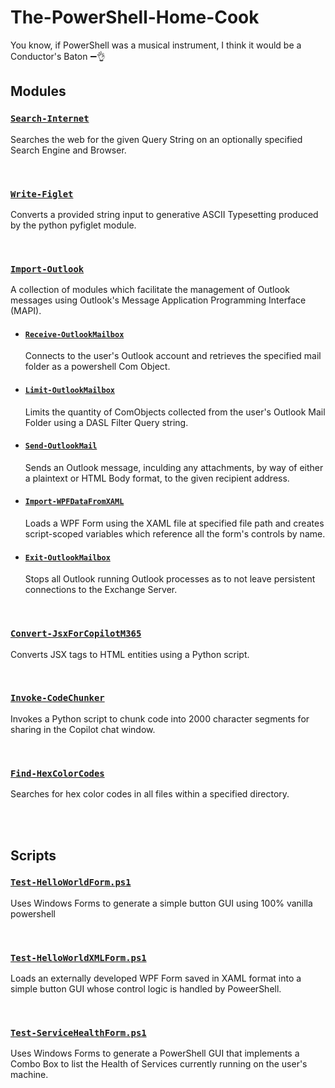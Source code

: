 # The-PowerShell-Home-Cook
You know, if PowerShell was a musical instrument, I think it would be a Conductor's Baton  :heavy_minus_sign::ok_hand:

## Modules
### [`Search-Internet`](./Modules/Search-Internet/Search-Internet.psm1)
Searches the web for the given Query String on an optionally specified Search Engine and Browser.   
   
<br>   
   
### [`Write-Figlet`](./Modules/Write-Figlet/Write-Figlet.psm1)
Converts a provided string input to generative ASCII Typesetting produced by the python pyfiglet module.
   
<br>   
   
### [`Import-Outlook`](./Modules/Import-Outlook/Import-Outlook.psm1)
A collection of modules which facilitate the management of Outlook messages using Outlook's  Message Application Programming Interface (MAPI).
   
- #### [`Receive-OutlookMailbox`](./Modules/Import-Outlook/Import-Outlook.psm1)
    Connects to the user's Outlook account and retrieves the specified mail folder as a powershell Com Object.   

- #### [`Limit-OutlookMailbox`](./Modules/Import-Outlook/Import-Outlook.psm1)
    Limits the quantity of ComObjects collected from the user's Outlook Mail Folder using a DASL Filter Query string.   
 
- #### [`Send-OutlookMail`](./Modules/Import-Outlook/Import-Outlook.psm1)
    Sends an Outlook message, inculding any attachments, by way of either a plaintext or HTML Body format, to the given recipient address.

- #### [`Import-WPFDataFromXAML`](./Modules/Import-Outlook/Import-Outlook.psm1)
    Loads a WPF Form using the XAML file at specified file path and creates script-scoped variables which reference all the form's controls by name. 

- #### [`Exit-OutlookMailbox`](./Modules/Import-Outlook/Import-Outlook.psm1)
    Stops all Outlook running Outlook processes as to not leave persistent connections to the Exchange Server.
   
<br>   
   
### [`Convert-JsxForCopilotM365`](./Modules/Convert-JsxForCopilotM365/Convert-JsxForCopilotM365.psm1)
Converts JSX tags to HTML entities using a Python script.

<br>
   
### [`Invoke-CodeChunker`](./Modules/Invoke-CodeChunker/Invoke-CodeChunker.psm1)
Invokes a Python script to chunk code into 2000 character segments for sharing in the Copilot chat window.

<br>
   
### [`Find-HexColorCodes`](./Modules/Find-HexColorCodes/Find-HexColorCodes.psm1)
Searches for hex color codes in all files within a specified directory.

<br>
<br>

## Scripts
### [`Test-HelloWorldForm.ps1`](./Scripts/Test-HelloWorldForm.ps1)
Uses Windows Forms to generate a simple button GUI using 100% vanilla powershell
   
<br>

### [`Test-HelloWorldXMLForm.ps1`](./Scripts/Test-HelloWorldXMLForm.ps1)
Loads an externally developed WPF Form saved in XAML format into a simple button GUI whose control logic is handled by PoweerShell.
   
<br>

### [`Test-ServiceHealthForm.ps1`](./Scripts/Test-ServiceHealthForm.ps1)
Uses Windows Forms to generate a PowerShell GUI that implements a Combo Box to list the Health of Services currently running on the user's machine.
